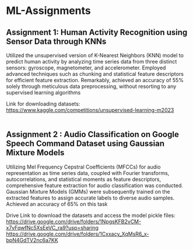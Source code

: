 # ML-Assignments

## Assignment 1: Human Activity Recognition using Sensor Data through KNNs
Utilized the unsupervised version of K-Nearest Neighbors (KNN) model to predict human activity by analyzing time series data from three distinct sensors: gyroscope, magnetometer, and accelerometer. Employed advanced techniques such as chunking and statistical feature descriptors for efficient feature extraction. Remarkably, achieved an accuracy of 55% solely through meticulous data preprocessing, without resorting to any supervised learning algorithms

Link for downloading datasets: <br>
https://www.kaggle.com/competitions/unsupervised-learning-m2023 
<br><br>
## Assignment 2 : Audio Classification on Google Speech Command Dataset using Gaussian Mixture Models
Utilizing Mel Frequency Cepstral Coefficients (MFCCs) for audio representation as time series data, coupled with Fourier transforms, autocorrelations, and statistical moments as feature descriptors, comprehensive feature extraction for audio classification was conducted. Gaussian Mixture Models (GMMs) were subsequently trained on the extracted features to assign accurate labels to diverse audio samples. Achieved an accuracy of 65% on this task

Drive Link to download the datasets and access the model pickle files: <br>
https://drive.google.com/drive/folders/1NpgsKFB2vCM-x7vFqwfNc5XsEeVC_ra9?usp=sharing  <br>
https://drive.google.com/drive/folders/1Cxxacy_XqMsR6_x-bpN4GdTV2nc6a7KK

